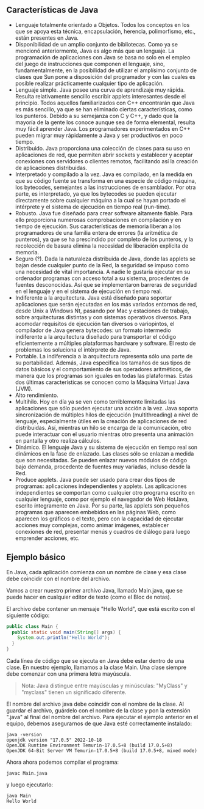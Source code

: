 ## Características de Java
- Lenguaje totalmente orientado a Objetos. Todos los conceptos en los que se apoya esta técnica, encapsulación, herencia, polimorfismo, etc., están presentes en Java.
- Disponibilidad de un amplio conjunto de bibliotecas. Como ya se mencionó anteriormente, Java es algo más que un lenguaje. La programación de aplicaciones con Java se basa no solo en el empleo del juego de instrucciones que componen el lenguaje, sino, fundamentalmente, en la posibilidad de utilizar el amplísimo conjunto de clases que Sun pone a disposición del programador y con las cuales es posible realizar prácticamente cualquier tipo de aplicación.
- Lenguaje simple. Java posee una curva de aprendizaje muy rápida. Resulta relativamente sencillo escribir applets interesantes desde el principio. Todos aquellos familiarizados con C++ encontrarán que Java es más sencillo, ya que se han eliminado ciertas características, como los punteros. Debido a su semejanza con C y C++, y dado que la mayoría de la gente los conoce aunque sea de forma elemental, resulta muy fácil aprender Java. Los programadores experimentados en C++ pueden migrar muy rápidamente a Java y ser productivos en poco tiempo.
- Distribuido. Java proporciona una colección de clases para su uso en aplicaciones de red, que permiten abrir sockets y establecer y aceptar conexiones con servidores o clientes remotos, facilitando así la creación de aplicaciones distribuidas.
- Interpretado y compilado a la vez. Java es compilado, en la medida en que su código fuente se transforma en una especie de código máquina, los bytecodes, semejantes a las instrucciones de ensamblador. Por otra parte, es interpretado, ya que los bytecodes se pueden ejecutar directamente sobre cualquier máquina a la cual se hayan portado el intérprete y el sistema de ejecución en tiempo real (run-time).
- Robusto. Java fue diseñado para crear software altamente fiable. Para ello proporciona numerosas comprobaciones en compilación y en tiempo de ejecución. Sus características de memoria liberan a los programadores de una familia entera de errores (la aritmética de punteros), ya que se ha prescindido por completo de los punteros, y la recolección de basura elimina la necesidad de liberación explícita de memoria.
- Seguro (?). Dada la naturaleza distribuida de Java, donde las applets se bajan desde cualquier punto de la Red, la seguridad se impuso como una necesidad de vital importancia. A nadie le gustaría ejecutar en su ordenador programas con acceso total a su sistema, procedentes de fuentes desconocidas. Así que se implementaron barreras de seguridad en el lenguaje y en el sistema de ejecución en tiempo real.
- Indiferente a la arquitectura. Java está diseñado para soportar aplicaciones que serán ejecutadas en los más variados entornos de red, desde Unix a Windows Nt, pasando por Mac y estaciones de trabajo, sobre arquitecturas distintas y con sistemas operativos diversos. Para acomodar requisitos de ejecución tan diversos o variopintos, el compilador de Java genera bytecodes: un formato intermedio indiferente a la arquitectura diseñado para transportar el código eficientemente a múltiples plataformas hardware y software. El resto de problemas los soluciona el intérprete de Java.
- Portable. La indiferencia a la arquitectura representa sólo una parte de su portabilidad. Además, Java especifica los tamaños de sus tipos de datos básicos y el comportamiento de sus operadores aritméticos, de manera que los programas son iguales en todas las plataformas. Estas dos últimas características se conocen como la Máquina Virtual Java (JVM).
- Alto rendimiento.
- Multihilo. Hoy en día ya se ven como terriblemente limitadas las aplicaciones que sólo pueden ejecutar una acción a la vez. Java soporta sincronización de múltiples hilos de ejecución (multithreading) a nivel de lenguaje, especialmente útiles en la creación de aplicaciones de red distribuidas. Así, mientras un hilo se encarga de la comunicación, otro puede interactuar con el usuario mientras otro presenta una animación en pantalla y otro realiza cálculos.
- Dinámico. El lenguaje Java y su sistema de ejecución en tiempo real son dinámicos en la fase de enlazado. Las clases sólo se enlazan a medida que son necesitadas. Se pueden enlazar nuevos módulos de código bajo demanda, procedente de fuentes muy variadas, incluso desde la Red.
- Produce applets. Java puede ser usado para crear dos tipos de programas: aplicaciones independientes y applets. Las aplicaciones independientes se comportan como cualquier otro programa escrito en cualquier lenguaje, como por ejemplo el navegador de Web HotJava, escrito íntegramente en Java. Por su parte, las applets son pequeños programas que aparecen embebidos en las páginas Web, como aparecen los gráficos o el texto, pero con la capacidad de ejecutar acciones muy complejas, como animar imágenes, establecer conexiones de red, presentar menús y cuadros de diálogo para luego emprender acciones, etc.

## Ejemplo básico

En Java, cada aplicación comienza con un nombre de clase y esa clase debe coincidir con el nombre del archivo.

Vamos a crear nuestro primer archivo Java, llamado Main.java, que se puede hacer en cualquier editor de texto (como el Bloc de notas).

El archivo debe contener un mensaje "Hello World", que está escrito con el siguiente código:

```java
public class Main {
  public static void main(String[] args) {
    System.out.println("Hello World");
  }
}
```

Cada línea de código que se ejecuta en Java debe estar dentro de una clase. En nuestro ejemplo, llamamos a la clase Main. Una clase siempre debe comenzar con una primera letra mayúscula.

> Nota: Java distingue entre mayúsculas y minúsculas: "MyClass" y "myclass" tienen un significado diferente.

El nombre del archivo java debe coincidir con el nombre de la clase. Al guardar el archivo, guárdelo con el nombre de la clase y pon la extensión ".java" al final del nombre del archivo. Para ejecutar el ejemplo anterior en el equipo, debemos asegurarnos de que Java esté correctamente instalado:

```shell
java -version
openjdk version "17.0.5" 2022-10-18
OpenJDK Runtime Environment Temurin-17.0.5+8 (build 17.0.5+8)
OpenJDK 64-Bit Server VM Temurin-17.0.5+8 (build 17.0.5+8, mixed mode)
```

Ahora ahora podemos compilar el programa:

```shell
javac Main.java
```

y luego ejecutarlo:

```
java Main
Hello World
````

